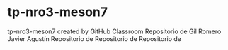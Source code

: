 # tp-nro3-meson7
tp-nro3-meson7 created by GitHub Classroom
Repositorio de Gil Romero Javier Agustín
Repositorio de 
Repositorio de 
Repositorio de 
